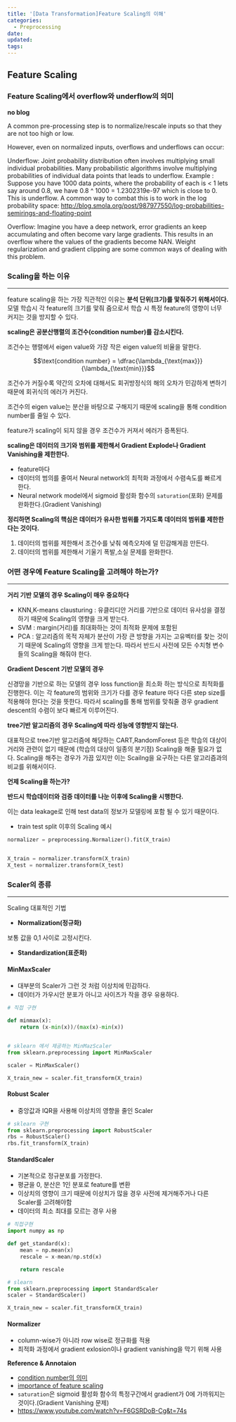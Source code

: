 ```yaml
---
title: '[Data Transformation]Feature Scaling의 이해'
categories:
  - Preprocessing
date:
updated:
tags:
---
```


<!--

<center>Kaggle Customer Score Dataset</center>

- Machine Learning



- Statistics , Math
- Data Engineering
- Programming
- EDA & Visualization
- Preprocessing


#신경망이란 무엇인가?

https://www.youtube.com/watch?v=aircAruvnKk


#참고

https://cinema4dr12.tistory.com/1016?category=515283

https://www.kdnuggets.com/2021/07/top-python-data-science-interview-questions.html
-->

## Feature Scaling

<!--

진짜 렉카

standar

- https://datascience.stackexchange.com/questions/45900/when-to-use-standard-scaler-and-when-normalizer

조건수의 의미
- https://datascienceschool.net/03%20machine%20learning/04.03%20%EC%8A%A4%EC%BC%80%EC%9D%BC%EB%A7%81.html


조건수가 크면 약간의 오차만 있어도 해가 전혀 다른 값을 가진다. 따라서 조건수가 크면 회귀분석을 사용한 예측값도 오차가 커지게 된다.

회귀분석에서 조건수가 커지는 경우는 크게 두 가지가 있다.

1) 변수들의 단위 차이로 인해 숫자의 스케일이 크게 달라지는 경우. 이 경우에는 스케일링(scaling)으로 해결한다.

2) 다중 공선성 즉, 상관관계가 큰 독립 변수들이 있는 경우, 이 경우에는 변수 선택이나 PCA를 사용한 차원 축소 등으로 해결한다.


다음의 경우

- 데이터가 편포된 경우
- 독립변수와 예측치가 비선형인 경우



https://deepinsight.tistory.com/113

-->

### Feature Scaling에서 overflow와 underflow의 의미
**no blog**

A common pre-processing step is to normalize/rescale inputs so that they are not too high or low.

However, even on normalized inputs, overflows and underflows can occur:

Underflow: Joint probability distribution often involves multiplying small individual probabilities. Many probabilistic algorithms involve multiplying probabilities of individual data points that leads to underflow. Example : Suppose you have 1000 data points, where the probability of each is < 1 lets say around 0.8, we have 0.8 ^ 1000 = 1.2302319e-97 which is close to 0. This is underflow.
A common way to combat this is to work in the log probability space: http://blog.smola.org/post/987977550/log-probabilities-semirings-and-floating-point

Overflow: Imagine you have a deep network, error gradients an keep accumulating and often become  vary large gradients. This results in an overflow where the values of the gradients become NAN. Weight regularization and gradient clipping are some common ways of dealing with this problem.

### Scaling을 하는 이유
---

feature scaling을 하는 가장 직관적인 이유는 **분석 단위(크기)를 맟줘주기 위해서이다.** 모델 학습시 각 feature의 크기를 맟줘 줌으로서 학습 시 특정 feature의 영향이 너무 커지는 것을 방지할 수 있다.

**scaling은 공분산행렬의 조건수(condition number)를 감소시킨다.**

조건수는 행렬에서 eigen value와 가장 작은 eigen value의 비율을 말한다.

$$\text{condition number} = \dfrac{\lambda_{\text{max}}}{\lambda_{\text{min}}}$$

조건수가 커질수록 약간의 오차에 대해서도 회귀방정식의 해의 오차가 민감하게 변하기 때문에 회귀식의 에러가 커진다.

조건수의 eigen value는 분산을 바탕으로 구해지기 때문에 scaling을 통해 condition number를 줄일 수 있다.

feature가 scaling이 되지 않을 경우 조건수가 커져서 에러가 증폭된다.

**scaling은 데이터의 크기와 범위를 제한해서 Gradient Explode나 Gradient Vanishing을 제한한다.**

- feature마다 
- 데이터의 범의를 줄여서 Neural network의 최적화 과정에서 수렴속도를 빠르게 한다.  
- Neural network model에서 sigmoid 활성화 함수의 `saturation`(포화) 문제를 완화한다.(Gradient Vanishing) 

**정리하면 Scaling의 핵심은 데이터가 유사한 범위를 가지도록 데이터의 범위를 제한한다는 것이다.**

1. 데이터의 범위를 제한해서 조건수를 낮춰 예측오차에 덜 민감해게끔 만든다.
2. 데이터의 범위를 제한해서 기울기 폭발,소실 문제를 완화한다.

### 어떤 경우에 Feature Scaling을 고려해야 하는가?
---

**거리 기반 모델의 경우 Scaling이 매우 중요하다**

- KNN,K-means clausturing : 유클리디안 거리를 기반으로 데이터 유사성을 결정하기 때문에 Scaling의 영향을 크게 받는다.
- SVM : margin(거리)를 최대화하는 것이 최적화 문제에 포함된 
- PCA : 알고리즘의 목적 자체가 분산이 가장 큰 방향을 가지는 고유벡터를 찾는 것이기 때문에 Scaling의 영향을 크게 받는다. 따라서 반드시 사전에 모든 수치형 변수들의 Scaling을 해줘야 한다.


**Gradient Descent 기반 모델의 경우**

신경망을 기반으로 하는 모델의 경우 loss function을 최소화 하는 방식으로 최적화를 진행한다.
이는 각 feature의 범위와 크기가 다를 경우 feature 마다 다른 step size를 적용해야 한다는 것을 뜻한다.
따라서 scaling를 통해 범위를 맞춰줄 경우 gradient descent의 수렴이 보다 빠르게 이루어진다.


**tree기반 알고리즘의 경우 Scaling에 따라 성능에 영향받지 않는다.**

대표적으로 tree기반 알고리즘에 해당하는 CART,RandomForest 등은 학습의 대상이 거리와 관련이 없기 때문에 (학습의 대상이 일종의 분기점) Scaling을 해줄 필요가 없다. Scaling을 해주는 경우가 가끔 있지만 이는 Scailng을 요구하는 다른 알고리즘과의 비교를 위해서이다.


**언제 Scaling을 하는가?**

**반드시 학습데이터와 검증 데이터를 나눈 이후에 Scaling을 시행한다.**

이는 data leakage로 인해 test data의 정보가 모델링에 포함 될 수 있기 때문이다.

- train test split 이후의 Scaling 예시

```python
normalizer = preprocessing.Normalizer().fit(X_train)


X_train = normalizer.transform(X_train) 
X_test = normalizer.transform(X_test) 
```


<!--

언제 scaling을 하는가?

렉카

https://datascience.stackexchange.com/questions/54908/data-normalization-before-or-after-train-test-split

https://stackoverflow.com/questions/49444262/normalize-data-before-or-after-split-of-training-and-testing-data


Normalization across instances should be done after splitting the data between training and test set, using only the data from the training set.

This is because the test set plays the role of fresh unseen data, so it's not supposed to be accessible at the training stage. Using any information coming from the test set before or during training is a potential bias in the evaluation of the performance.

[Precision thanks to Neil's comment] When normalizing the test set, one should apply the normalization parameters previously obtained from the training set as-is. Do not recalculate them on the test set, because they would be inconsistent with the model and this would produce wrong predictions.


Gradient Descent의 의미

Gradient descent is an iterative optimisation algorithm that takes us to the minimum of a function.
Machine learning algorithms like linear regression and logistic regression rely on gradient descent to minimise their loss functions or in other words, to reduce the error between the predicted values and the actual values.
Having features with varying degrees of magnitude and range will cause different step sizes for each feature. Therefore, to ensure that gradient descent converges more smoothly and quickly, we need to scale our features so that they share a similar scale.
Check out this video where Andrew Ng explains the gradient descent algorithm in more detail.


Data leakage와 싸우기 위한 5가지 팁!



-일시적 제거 : 관찰이 일어난 시간보다 사실이나 관찰에 대해 배운 시간에 초점을 맞추어 관심 이벤트 직전의 모든 데이터를 제거하십시오.

-소음 추가. 입력 데이터에 임의의 노이즈를 추가하여 누출 가능성이있는 변수의 영향을 부드럽게합니다.

-누출 변수를 제거하십시오. 간단한 규칙 기반 모델을 평가하려면 OneR에 계좌 번호 및 ID 등과 같은 변수를 사용하여 이러한 변수가 누출인지 확인하고 누락 된 경우이를 제거하십시오. 변수가 누설 된 것으로 의심되면 제거하는 것을 고려하십시오.


-파이프 라인을 사용하십시오. R의 caret 패키지 및 scikit-learn의 파이프 라인과 같은 교차 검증 폴드 내에서 일련의 데이터 준비 단계를 수행 할 수있는 파이프 라인 아키텍처를 많이 사용합니다.

-데이터를 따로 보유하십시요. validation데이터 셋을 따로 보유한후 마지막에 최종적으로 모델을 평가하는데 사용하면 됩니다.


-->



### Scaler의 종류
---

Scaling 대표적인 기법

- **Normalization(정규화)**

보통 값을 0,1 사이로 고정시킨다.

- **Standardization(표준화)**

#### MinMaxScaler

- 대부분의 Scaler가 그런 것 처럼 이상치에 민감하다.
- 데이터가 가우시안 분포가 아니고 사이즈가 작을 경우 유용하다.

```python
# 직접 구현

def minmax(x):
    return (x-min(x))/(max(x)-min(x))


# sklearn 에서 제공하는 MinMazScaler
from sklearn.preprocessing import MinMaxScaler

scaler = MinMaxScaler()

X_train_new = scaler.fit_transform(X_train)

```

#### Robust Scaler

- 중앙값과 IQR을 사용해 이상치의 영향을 줄인 Scaler


```python
# sklearn 구현
from sklearn.preprocessing import RobustScaler
rbs = RobustScaler()
rbs.fit_transform(X_train)
```

#### StandardScaler

- 기본적으로 정규분포를 가정한다.
- 평균을 0, 분산은 1인 분포로 feature를 변환
- 이상치의 영향이 크기 때문에 이상치가 많을 경우 사전에 제거해주거나 다른 Scaler를 고려해야함
- 데이터의 최소 최대를 모르는 경우 사용


```python
# 직접구현
import numpy as np

def get_standard(x):
    mean = np.mean(x)
    rescale = x-mean/np.std(x)

    return rescale

# slearn
from sklearn.preprocessing import StandardScaler
scaler = StandardScaler()

X_train_new = scaler.fit_transform(X_train)

```

 #### Normalizer

- column-wise가 아니라 row wise로 정규화를 적용
- 최적화 과정에서 gradient exlosion이나 gradient vanishing을 막기 위해 사용

**Reference & Annotaion**


- [condition number의 의미](https://www.quora.com/What-are-condition-numbers-and-poor-conditioning-How-are-they-related-to-deep-learning)
- [importance of feature scaling](https://towardsdatascience.com/gradient-descent-the-learning-rate-and-the-importance-of-feature-scaling-6c0b416596e1)
- `saturation`은 sigmoid 활성화 함수의 특정구간에서 gradient가 0에 가까워지는 것이다.(Gradient Vanishing 문제)
- https://www.youtube.com/watch?v=F6GSRDoB-Cg&t=74s
